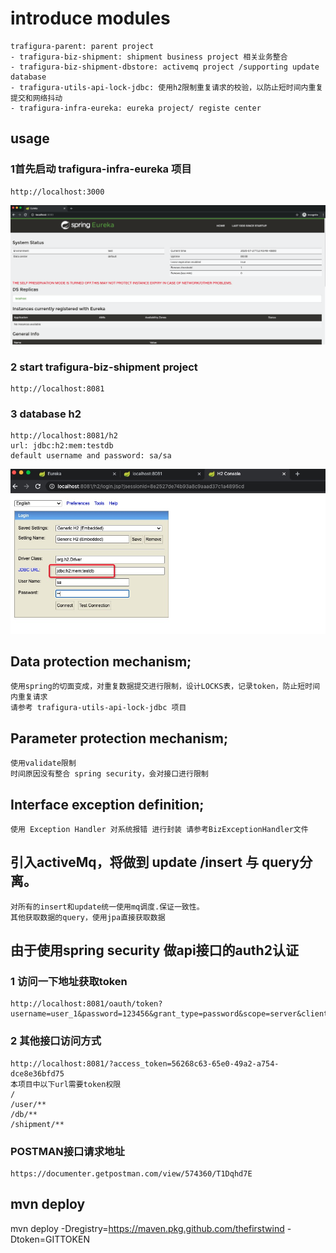# introduce modules
	trafigura-parent: parent project
    - trafigura-biz-shipment: shipment business project 相关业务整合
    - trafigura-biz-shipment-dbstore: activemq project /supporting update database
    - trafigura-utils-api-lock-jdbc: 使用h2限制重复请求的校验，以防止短时间内重复提交和网络抖动
    - trafigura-infra-eureka: eureka project/ registe center
    
## usage

### 1首先启动 trafigura-infra-eureka 项目
	http://localhost:3000
  ![avatar](./docs/001.png)

### 2 start trafigura-biz-shipment project
	http://localhost:8081

### 3 database h2
	http://localhost:8081/h2
	url: jdbc:h2:mem:testdb
	default username and password: sa/sa
  ![avatar](./docs/005.png)

## Data protection mechanism;
	使用spring的切面变成，对重复数据提交进行限制，设计LOCKS表，记录token，防止短时间内重复请求
	请参考 trafigura-utils-api-lock-jdbc 项目
## Parameter protection mechanism;
	使用validate限制
	时间原因没有整合 spring security，会对接口进行限制
## Interface exception definition;
	使用 Exception Handler 对系统报错 进行封装 请参考BizExceptionHandler文件

## 引入activeMq，将做到 update /insert 与 query分离。
	对所有的insert和update统一使用mq调度.保证一致性。
	其他获取数据的query，使用jpa直接获取数据

## 由于使用spring security 做api接口的auth2认证
### 1 访问一下地址获取token
	http://localhost:8081/oauth/token?username=user_1&password=123456&grant_type=password&scope=server&client_id=client_2&client_secret=123456
### 2 其他接口访问方式
	http://localhost:8081/?access_token=56268c63-65e0-49a2-a754-dce8e36bfd75
	本项目中以下url需要token权限
	/
	/user/**
	/db/**
	/shipment/**

### POSTMAN接口请求地址
	https://documenter.getpostman.com/view/574360/T1Dqhd7E


## mvn deploy
mvn deploy -Dregistry=https://maven.pkg.github.com/thefirstwind -Dtoken=GITTOKEN
